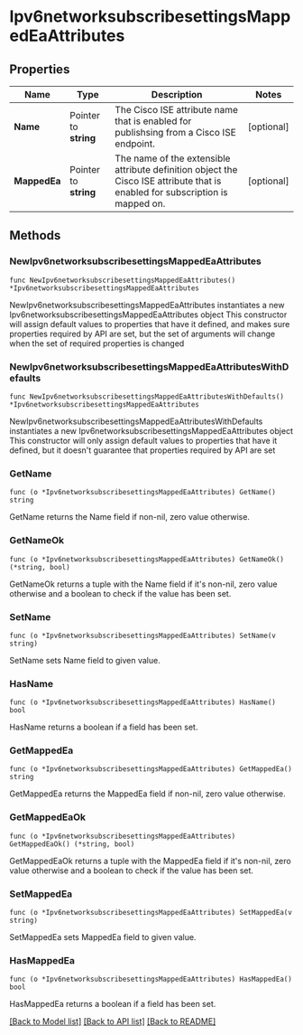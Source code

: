 # Ipv6networksubscribesettingsMappedEaAttributes

## Properties

Name | Type | Description | Notes
------------ | ------------- | ------------- | -------------
**Name** | Pointer to **string** | The Cisco ISE attribute name that is enabled for publishsing from a Cisco ISE endpoint. | [optional] 
**MappedEa** | Pointer to **string** | The name of the extensible attribute definition object the Cisco ISE attribute that is enabled for subscription is mapped on. | [optional] 

## Methods

### NewIpv6networksubscribesettingsMappedEaAttributes

`func NewIpv6networksubscribesettingsMappedEaAttributes() *Ipv6networksubscribesettingsMappedEaAttributes`

NewIpv6networksubscribesettingsMappedEaAttributes instantiates a new Ipv6networksubscribesettingsMappedEaAttributes object
This constructor will assign default values to properties that have it defined,
and makes sure properties required by API are set, but the set of arguments
will change when the set of required properties is changed

### NewIpv6networksubscribesettingsMappedEaAttributesWithDefaults

`func NewIpv6networksubscribesettingsMappedEaAttributesWithDefaults() *Ipv6networksubscribesettingsMappedEaAttributes`

NewIpv6networksubscribesettingsMappedEaAttributesWithDefaults instantiates a new Ipv6networksubscribesettingsMappedEaAttributes object
This constructor will only assign default values to properties that have it defined,
but it doesn't guarantee that properties required by API are set

### GetName

`func (o *Ipv6networksubscribesettingsMappedEaAttributes) GetName() string`

GetName returns the Name field if non-nil, zero value otherwise.

### GetNameOk

`func (o *Ipv6networksubscribesettingsMappedEaAttributes) GetNameOk() (*string, bool)`

GetNameOk returns a tuple with the Name field if it's non-nil, zero value otherwise
and a boolean to check if the value has been set.

### SetName

`func (o *Ipv6networksubscribesettingsMappedEaAttributes) SetName(v string)`

SetName sets Name field to given value.

### HasName

`func (o *Ipv6networksubscribesettingsMappedEaAttributes) HasName() bool`

HasName returns a boolean if a field has been set.

### GetMappedEa

`func (o *Ipv6networksubscribesettingsMappedEaAttributes) GetMappedEa() string`

GetMappedEa returns the MappedEa field if non-nil, zero value otherwise.

### GetMappedEaOk

`func (o *Ipv6networksubscribesettingsMappedEaAttributes) GetMappedEaOk() (*string, bool)`

GetMappedEaOk returns a tuple with the MappedEa field if it's non-nil, zero value otherwise
and a boolean to check if the value has been set.

### SetMappedEa

`func (o *Ipv6networksubscribesettingsMappedEaAttributes) SetMappedEa(v string)`

SetMappedEa sets MappedEa field to given value.

### HasMappedEa

`func (o *Ipv6networksubscribesettingsMappedEaAttributes) HasMappedEa() bool`

HasMappedEa returns a boolean if a field has been set.


[[Back to Model list]](../README.md#documentation-for-models) [[Back to API list]](../README.md#documentation-for-api-endpoints) [[Back to README]](../README.md)


